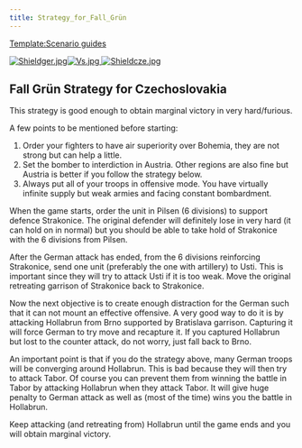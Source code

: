 ```yaml
---
title: Strategy_for_Fall_Grün
---
```


[Template:Scenario guides](/wiki/index.php?title=Template:Scenario_guides&action=edit&redlink=1 "Template:Scenario guides (page does not exist)")

[![Shieldger.jpg](/images/7/71/Shieldger.jpg)](/wiki/File:Shieldger.jpg)[![Vs.jpg](/images/9/93/Vs.jpg) ](/wiki/File:Vs.jpg)[![Shieldcze.jpg](/images/b/b3/Shieldcze.jpg)](/wiki/File:Shieldcze.jpg)

## Fall Grün Strategy for Czechoslovakia

This strategy is good enough to obtain marginal victory in very hard/furious.

A few points to be mentioned before starting:

1.  Order your fighters to have air superiority over Bohemia, they are not strong but can help a little.
2.  Set the bomber to interdiction in Austria. Other regions are also fine but Austria is better if you follow the strategy below.
3.  Always put all of your troops in offensive mode. You have virtually infinite supply but weak armies and facing constant bombardment.

When the game starts, order the unit in Pilsen (6 divisions) to support defence Strakonice. The original defender will definitely lose in very hard (it can hold on in normal) but you should be able to take hold of Strakonice with the 6 divisions from Pilsen.

After the German attack has ended, from the 6 divisions reinforcing Strakonice, send one unit (preferably the one with artillery) to Usti. This is important since they will try to attack Usti if it is too weak. Move the original retreating garrison of Strakonice back to Strakonice.

Now the next objective is to create enough distraction for the German such that it can not mount an effective offensive. A very good way to do it is by attacking Hollabrun from Brno supported by Bratislava garrison. Capturing it will force German to try move and recapture it. If you captured Hollabrun but lost to the counter attack, do not worry, just fall back to Brno.

An important point is that if you do the strategy above, many German troops will be converging around Hollabrun. This is bad because they will then try to attack Tabor. Of course you can prevent them from winning the battle in Tabor by attacking Hollabrun when they attack Tabor. It will give huge penalty to German attack as well as (most of the time) wins you the battle in Hollabrun.

Keep attacking (and retreating from) Hollabrun until the game ends and you will obtain marginal victory.
